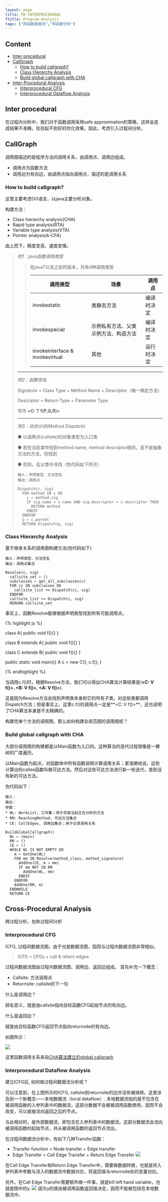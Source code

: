 ```yaml
---
layout: page
title: PA-INTERPROCEDURAL
ftitle: Program Analysis
tags: ["跨函数数据流","跨函数分析"]
---
```


## Content
* [Inter procedural](#inter-procedural)
* [CallGraph](#callgraph)
  + [How to build callgraph?](#how-to-build-callgraph)
  + [Class Hierarchy Analysis](#class-hierarchy-analysis)
  + [Build global callgraph with CHA](#build-global-callgraph-with-cha)
* [Inter-Procedural Analysis](#cross-procedural-analysis)
  + [Interprocedural CFG](#interprocedural-cfg)
  + [Interprocedural Dataflow Analysis](#interprocedural-dataflow-analysis)

## Inter procedural
在过程内分析中，我们对于函数调用采用safe approximation的策略，这样会造成结果不准确，往往起不到好的优化效果。因此，考虑引入过程间分析。

## CallGraph
调用图描述的是程序方法间调用关系，由调用点、调用边组成。

+ 调用点为函数方法
+ 调用边为有向边，由调用点指向调用点，描述的是调用关系

### How to build callgraph?
这里主要考虑OO语言，以java主要分析对象。

构建方法：
* Class hierarchy analysis(CHA)
* Rapid type analysis(RTA)
* Variable type analysis(VTA)
* Pointer analysis(k-CFA)

由上而下，精度变高、速度变慢。

> *附1：java函数调用类型*
>> 在java7以及之前的版本，共有4种调用类型
>>
>> |调用类型|场景|调用点|
>> |-------|-----|-----|
>> |invokestatic|类静态方法|编译时决定|
>> |invokespecial|示例私有方法、父类示例方法、构造方法|编译时决定|
>> |invokeinterface & invokevirtual|其他|运行时决定|
>
> ***
>
> *附2：函数签名*
>
> Signature = Class Type + Method Name + Descriptor（唯一确定方法）
>
> Descriptor = Return Type + Parameter Type
>
> 写作 **<C: T f(P,Q,R)>**
>
> ***
>
> *附3：动态分派(Method Dispatch)*
>
> ● 以调用点(callsite)的对象类型为入口类
>
> ● 若在当前类中找到method name, method descriptor相同，且不是抽象方法的方法，则找到
>
> ● 否则，去父类中寻找（伪代码如下所示）
> ```
> 输入：声明类型，方法签名
> 输出：调用点
>
> Dispatch(c, sig)
>   FOR method IN c DO
>     s ← method.sig
>     IF sig.name = s.name AND sig.descriptor = s.descriptor THEN
>       RETURN method
>     ENDIF
>   ENDFOR
>   p ← c.parent
>   RETURN Dispatch(p, sig)
>
> ```



### Class Hierarchy Analysis
基于继承关系的调用图构建方法(伪代码如下)

```
输入：声明类型，方法签名
输出：调用点集合

Resolve(c, sig)
  callsite_set ← ()
  subclasses ← get_all_subclasses(c)
  FOR cc IN subclasses DO
    callsite_list += Dispatch(cc, sig)
  ENDFOR
  callsite_list += Dispatch(c, sig)
  RERURN callsite_set
```
事实上，函数Resolve能够根据声明类型找到所有可能调用点。

{% highlight js %}

class A{
  public void f(){}
}

class B extends A{
  public void f(){}
}

class C extends B{
  public void f(){}
}

public static void main(){
  A c = new C();
  c.f();
}

{% endhighlight %}

当调用c.f()时，根据Resolve方法，我们可以得出CHA算法计算结果是(**<C: V f()>**, **<B: V f()>**, **<A: V f()>**).

这是因为Resolve方法会找到声明类本身和它的所有子类，对这些类都调用Dispatch方法；但是事实上，这里c.f()的调用点一定是**<C: V f()>**，这也说明了CHA算法本身是不太精确的。

构建完单个方法的调用图，那么如何构建全局范围的调用图呢？

### Build global callgraph with CHA

大部分调用图的构建都是以Main函数为入口的。这种算法的迭代过程很像是一棵树的广度遍历。

以Main函数为起点，对函数体中所有函数调用计算调用关系；更准确地说，这些计算出的callee函数叫做可达方法。然后对这些可达方法进行新一轮迭代，直到没有新的可达方法。

伪代码如下：

```
输入：
输出：
参数：
* WL: WorkList, 工作集；用于存放当前正在分析的方法
* RM: ReachingMethod, 可达方法集合
* CE: CallEdges, 调用边集合；用于记录调用关系

BuildGlobalCallgraph()
  WL ← (main)
  RM ← ()
  CE ← ()
  WHILE WL IS NOT EMPTY DO
    m ← GetOne(WL)
    FOR mm IN Resolve(method_class, method_signature)
      AddOne(CE, m → mm)
      IF mm NOT IN RM
        AddOne(WL, mm)
      ENDIF
    ENDFOR
    AddOne(RM, m)
  ENDWHILE
  RETURN CE
```

## Cross-Procedural Analysis
跨过程分析，也称过程间分析

### Interprocedural CFG
ICFG, 过程间数据流图，由于也是数据流图，因而与过程内数据流图非常相似。
> ICFG = CFGs + call & return edges

过程间数据流图由过程内数据流图、调用边、返回边组成。
首先补充一下概念：
* Callsite: 方法调用点
* Returnsite: callsite的下一句

什么是调用边？

顾名思义，就是由callsite指向目标函数CFG起始节点的有向边。

什么是返回边？

就是由目标函数CFG返回节点指向returnsite的有向边。

如图所示：

![](/public/pic/program_analysis/3.png)

这里函数调用关系来自[CHA算法建立的global callgraph](#build-global-callgraph-with-cha)

### Interprocedural Dataflow Analysis
建立ICFG后, 如何做过程间数据流分析呢？

可以注意到，在上图所示的ICFG, callsite到returnsite的边并没有被抹除。这里涉及到一个新概念——本地数据流（local dataflow）. 本地数据流指的是不包含在被调用函数的入参列表中的数据流，这部分数据不会被被调用函数使用，因而不会改变，可以直接流向返回之后的节点。

与此相对的，是外部数据流，即包含在入参列表中的数据流。这部分数据流会流向被调用函数的起始节点，并从被调用函数的返回节点流出。

在过程间数据流分析中，有如下几种Transfer函数：
* Transfer function = Node transfer + Edge transfer
* Edge Transfer = Call Edge Transfer + Return Edge Transfer
![](/public/pic/program_analysis/4.png)

在Call Edge Transfer和Return Edge Transfer中，需要做数据转换，也就是将入参列表中参数与流入的数据流中数据对应，将返回值与returnsite处的变量对应。

另外，在Call Edge Transfer需要额外做一件事，就是kill left hand variable，也就是图中的y.
![](/public/pic/program_analysis/5.png)
因为y的值由被调用函数返回值决定，因而不能被包括在本地数据流中。
